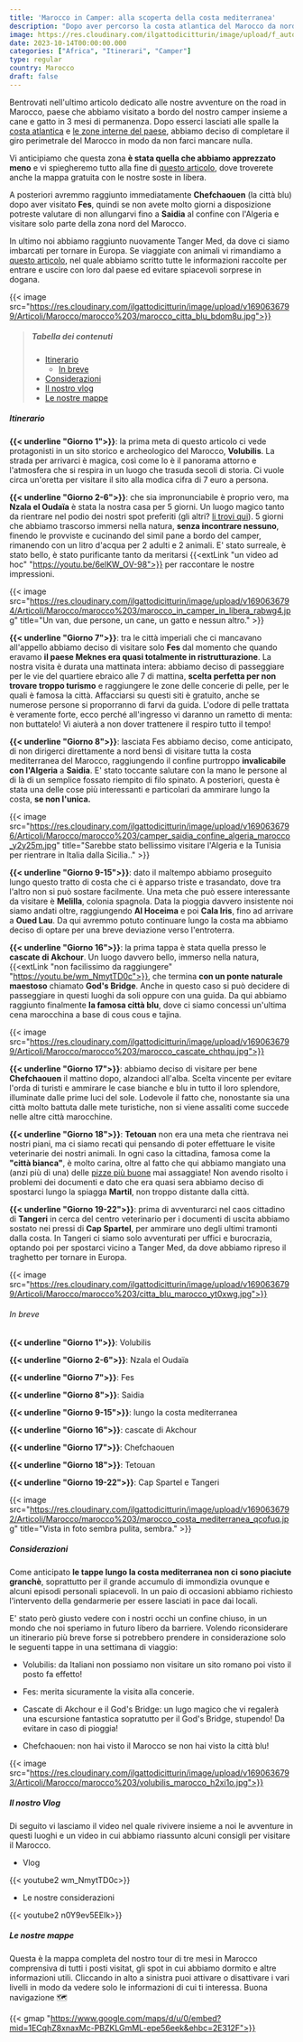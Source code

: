 ```yaml
---
title: 'Marocco in Camper: alla scoperta della costa mediterranea' 
description: "Dopo aver percorso la costa atlantica del Marocco da nord a sud e aver raggiunto deserto e montagne, è giusto il momento di scoprire insieme la Costa Mediterranea del paese."
image: https://res.cloudinary.com/ilgattodicitturin/image/upload/f_auto,q_auto,w_600,dpr_auto/v1690636793/Articoli/Marocco/marocco%203/van_marocco_tramonto_euortx.jpg
date: 2023-10-14T00:00:00.000
categories: ["Africa", "Itinerari", "Camper"]
type: regular
country: Marocco
draft: false
---
```


Bentrovati nell'ultimo articolo dedicato alle nostre avventure on the road in Marocco, paese che abbiamo visitato a bordo del nostro camper insieme a cane e gatto in 3 mesi di permanenza. Dopo esserci lasciati alle spalle la [costa atlantica](/blog/marocco-in-camper-alla-scoperta-della-costa-atlantica) e [le zone interne del paese](/blog/marocco-in-camper-dalla-costa-al-deserto-a-marrakech), abbiamo deciso di completare il giro perimetrale del Marocco in modo da non farci mancare nulla. 

Vi anticipiamo che questa zona **è stata quella che abbiamo apprezzato meno** e vi spiegheremo tutto alla fine di [questo articolo](#considerazioni), dove troverete anche la mappa gratuita con le nostre soste in libera.

A posteriori avremmo raggiunto immediatamente **Chefchaouen** (la città blu) dopo aver visitato **Fes**, quindi se non avete molto giorni a disposizione potreste valutare di non allungarvi fino a **Saidia** al confine con l'Algeria e visitare solo parte della zona nord del Marocco. 

In ultimo noi abbiamo raggiunto nuovamente Tanger Med, da dove ci siamo imbarcati per tornare in Europa. Se viaggiate con animali vi rimandiamo a [questo articolo](/blog/informazioni-camper-marocco-con-animali), nel quale abbiamo scritto tutte le informazioni raccolte per entrare e uscire con loro dal paese ed evitare spiacevoli sorprese in dogana.

{{< image src="https://res.cloudinary.com/ilgattodicitturin/image/upload/v1690636799/Articoli/Marocco/marocco%203/marocco_citta_blu_bdom8u.jpg">}}

> ##### Tabella dei contenuti
> - [Itinerario](#itineario)
>   - [In breve](#in-breve)
> - [Considerazioni](#considerazioni)
> - [Il nostro vlog](#il-nostro-vlog)
> - [Le nostre mappe](#le-nostre-mappe)

##### Itinerario

**{{< underline "Giorno 1">}}**: la prima meta di questo articolo ci vede protagonisti in un sito storico e archeologico del Marocco, **Volubilis**. La strada per arrivarci è magica, così come lo è il panorama attorno e l'atmosfera che si respira in un luogo che trasuda secoli di storia. Ci vuole circa un'oretta per visitare il sito alla modica cifra di 7 euro a persona.

**{{< underline "Giorno 2-6">}}**: che sia impronunciabile è proprio vero, ma **Nzala el Oudaïa** è stata la nostra casa per 5 giorni. Un luogo magico tanto da rientrare nel podio dei nostri spot preferiti (gli altri? [li trovi qui](/blog/5-spot-in-marocco)).
5 giorni che abbiamo trascorso immersi nella natura, **senza incontrare nessuno**, finendo le provviste e cucinando del simil pane a bordo del camper, rimanendo con un litro d'acqua per 2 adulti e 2 animali. 
E' stato surreale, è stato bello, è stato purificante tanto da meritarsi {{<extLink "un video ad hoc" "https://youtu.be/6elKW_OV-98">}} per raccontare le nostre impressioni.

{{< image src="https://res.cloudinary.com/ilgattodicitturin/image/upload/v1690636794/Articoli/Marocco/marocco%203/marocco_in_camper_in_libera_rabwg4.jpg" title="Un van, due persone, un cane, un gatto e nessun altro." >}}

**{{< underline "Giorno 7">}}**: tra le città imperiali che ci mancavano all'appello abbiamo deciso di visitare solo **Fes** dal momento che quando eravamo **il paese Meknes era quasi totalmente in ristrutturazione**. La nostra visita è durata una mattinata intera: abbiamo deciso di passeggiare per le vie del quartiere ebraico alle 7 di mattina, **scelta perfetta per non trovare troppo turismo** e raggiungere le zone delle concerie di pelle, per le quali è famosa la città. 
Affacciarsi su questi siti è gratuito, anche se numerose persone si proporranno di farvi da guida. L'odore di pelle trattata è veramente forte, ecco perché all'ingresso vi daranno un rametto di menta: non buttatelo! Vi aiuterà a non dover trattenere il respiro tutto il tempo!

**{{< underline "Giorno 8">}}**: lasciata Fes abbiamo deciso, come anticipato, di non dirigerci direttamente a nord bensì di visitare tutta la costa mediterranea del Marocco, raggiungendo il confine purtroppo **invalicabile con l'Algeria** a **Saidia**. E' stato toccante salutare con la mano le persone al di là di un semplice fossato riempito di filo spinato. A posteriori, questa è stata una delle cose più interessanti e particolari da ammirare lungo la costa, **se non l'unica.** 

{{< image src="https://res.cloudinary.com/ilgattodicitturin/image/upload/v1690636796/Articoli/Marocco/marocco%203/camper_saidia_confine_algeria_marocco_y2y25m.jpg" title="Sarebbe stato bellissimo visitare l'Algeria e la Tunisia per rientrare in Italia dalla Sicilia.." >}}

**{{< underline "Giorno 9-15">}}**: dato il maltempo abbiamo proseguito lungo questo tratto di costa che ci è apparso triste e trasandato, dove tra l'altro non si può sostare facilmente. Una meta che può essere interessante da visitare è **Melilla**, colonia spagnola. Data la pioggia davvero insistente noi siamo andati oltre, raggiungendo **Al Hoceima** e poi **Cala Iris**, fino ad arrivare a **Oued Lau**. Da qui avremmo potuto continuare lungo la costa ma abbiamo deciso di optare per una breve deviazione verso l'entroterra.

**{{< underline "Giorno 16">}}**: la prima tappa è stata quella presso le **cascate di Akchour**. Un luogo davvero bello, immerso nella natura, {{<extLink "non facilissimo da raggiungere" "https://youtu.be/wm_NmytTD0c">}}, che termina **con un ponte naturale maestoso** chiamato **God's Bridge**. Anche in questo caso si può decidere di passeggiare in questi luoghi da soli oppure con una guida. Da qui abbiamo raggiunto finalmente **la famosa città blu**, dove ci siamo concessi un'ultima cena marocchina a base di cous cous e tajina. 

{{< image src="https://res.cloudinary.com/ilgattodicitturin/image/upload/v1690636799/Articoli/Marocco/marocco%203/marocco_cascate_chthqu.jpg">}}

**{{< underline "Giorno 17">}}**: abbiamo deciso di visitare per bene **Chefchaouen** il mattino dopo, alzandoci all'alba. Scelta vincente per evitare l'orda di turisti e ammirare le case bianche e blu in tutto il loro splendore, illuminate dalle prime luci del sole. Lodevole il fatto che, nonostante sia una città molto battuta dalle mete turistiche, non si viene assaliti come succede nelle altre città marocchine.

**{{< underline "Giorno 18">}}**: **Tetouan** non era una meta che rientrava nei nostri piani, ma ci siamo recati qui pensando di poter effettuare le visite veterinarie dei nostri animali. In ogni caso la cittadina, famosa come la **"città bianca"**, è molto carina, oltre al fatto che qui abbiamo mangiato una (anzi più di una) delle [pizze più buone](/blog/le-migliori-pizze-in-marocco) mai assaggiate! Non avendo risolto i problemi dei documenti e dato che era quasi sera abbiamo deciso di spostarci lungo la spiagga **Martil**, non troppo distante dalla città.

**{{< underline "Giorno 19-22">}}**: prima di avventurarci nel caos cittadino di **Tangeri** in cerca del centro veterinario per i documenti di uscita abbiamo sostato nei pressi di **Cap Spartel**, per ammirare uno degli ultimi tramonti dalla costa. In Tangeri ci siamo solo avventurati per uffici e burocrazia, optando poi per spostarci vicino a Tanger Med, da dove abbiamo ripreso il traghetto per tornare in Europa.

{{< image src="https://res.cloudinary.com/ilgattodicitturin/image/upload/v1690636799/Articoli/Marocco/marocco%203/citta_blu_marocco_yt0xwg.jpg">}}

###### In breve

**{{< underline "Giorno 1">}}**: Volubilis 

**{{< underline "Giorno 2-6">}}**: Nzala el Oudaïa

**{{< underline "Giorno 7">}}**: Fes

**{{< underline "Giorno 8">}}**: Saidia

**{{< underline "Giorno 9-15">}}**: lungo la costa mediterranea

**{{< underline "Giorno 16">}}**: cascate di Akchour

**{{< underline "Giorno 17">}}**: Chefchaouen

**{{< underline "Giorno 18">}}**: Tetouan

**{{< underline "Giorno 19-22">}}**: Cap Spartel e Tangeri

{{< image src="https://res.cloudinary.com/ilgattodicitturin/image/upload/v1690636792/Articoli/Marocco/marocco%203/marocco_costa_mediterranea_qcofuq.jpg" title="Vista in foto sembra pulita, sembra." >}}

##### Considerazioni
Come anticipato **le tappe lungo la costa mediterranea non ci sono piaciute granchè**, soprattutto per il grande accumulo di immondizia ovunque e alcuni episodi personali spiacevoli. In un paio di occasioni abbiamo richiesto l'intervento della gendarmerie per essere lasciati in pace dai locali.

E' stato però giusto vedere con i nostri occhi un confine chiuso, in un mondo che noi speriamo in futuro libero da barriere. Volendo riconsiderare un itinerario più breve forse si potrebbero prendere in considerazione solo le seguenti tappe in una settimana di viaggio: 

- Volubilis: da Italiani non possiamo non visitare un sito romano poi visto il posto fa effetto! 

- Fes: merita sicuramente la visita alla concerie.

- Cascate di Akchour e il God's Bridge: un lugo magico che vi regalerà una escursione fantastica sopratutto per il God's Bridge, stupendo! Da evitare in caso di pioggia!

- Chefchaouen: non hai visto il Marocco se non hai visto la città blu!

{{< image src="https://res.cloudinary.com/ilgattodicitturin/image/upload/v1690636793/Articoli/Marocco/marocco%203/volubilis_marocco_h2xi1o.jpg">}}

##### Il nostro Vlog
Di seguito vi lasciamo il video nel quale rivivere insieme a noi le avventure in questi luoghi e un video in cui abbiamo riassunto alcuni consigli per visitare il Marocco. 

- Vlog

{{< youtube2 wm_NmytTD0c>}} 

- Le nostre considerazioni

{{< youtube2 n0Y9ev5EEIk>}} 

##### Le nostre mappe
Questa è la mappa completa del nostro tour di tre mesi in Marocco comprensiva di tutti i posti visitat, gli spot in cui abbiamo dormito e altre informazioni utili. Cliccando in alto a sinistra puoi attivare o disattivare i vari livelli in modo da vedere solo le informazioni di cui ti interessa. Buona navigazione 🗺️

{{< gmap "https://www.google.com/maps/d/u/0/embed?mid=1ECqhZ8xnaxMc-PBZKLGmML-epe56eek&ehbc=2E312F">}}

 
